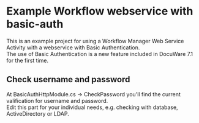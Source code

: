 # Example Workflow webservice with basic-auth
This is an example project for using a Workflow Manager Web Service Activity with a webservice with Basic Authentication.\
The use of Basic Authentication is a new feature included in DocuWare 7.1 for the first time.
## Check username and password
At BasicAuthHttpModule.cs -> CheckPassword you'll find the current valification for username and password.\
Edit this part for your individual needs, e.g. checking with database, ActiveDirectory or LDAP.